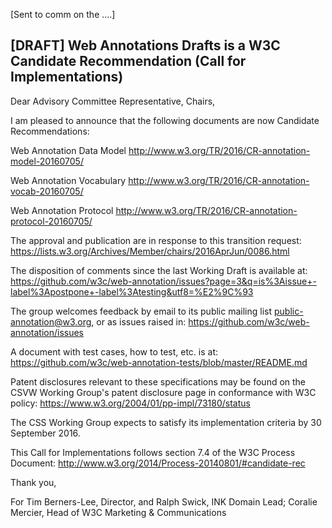 [Sent to comm on the ....]

[DRAFT] Web Annotations Drafts is a W3C Candidate Recommendation (Call for Implementations)
-------------------------------------------------------------------------------------------


Dear Advisory Committee Representative,
Chairs,

I am pleased to announce that the following documents are now Candidate Recommendations:

Web Annotation Data Model
http://www.w3.org/TR/2016/CR-annotation-model-20160705/

Web Annotation Vocabulary
http://www.w3.org/TR/2016/CR-annotation-vocab-20160705/

Web Annotation Protocol
http://www.w3.org/TR/2016/CR-annotation-protocol-20160705/


The approval and publication are in response to this transition request:
   	https://lists.w3.org/Archives/Member/chairs/2016AprJun/0086.html

The disposition of comments since the last Working Draft is available at:
	https://github.com/w3c/web-annotation/issues?page=3&q=is%3Aissue+-label%3Apostpone+-label%3Atesting&utf8=%E2%9C%93

The group welcomes feedback by email to its public mailing list <public-annotation@w3.org>, or as issues raised in:
	https://github.com/w3c/web-annotation/issues

A document with test cases, how to test, etc. is at:
	https://github.com/w3c/web-annotation-tests/blob/master/README.md

Patent disclosures relevant to these specifications may be found on the CSVW  Working Group's patent disclosure page in conformance with W3C policy:
    https://www.w3.org/2004/01/pp-impl/73180/status

The CSS Working Group expects to satisfy its implementation criteria by 30 September 2016.

This Call for Implementations follows section 7.4 of the W3C Process Document:
    http://www.w3.org/2014/Process-20140801/#candidate-rec

Thank you,

For Tim Berners-Lee, Director, and
Ralph Swick, INK Domain Lead;
Coralie Mercier, Head of W3C Marketing & Communications
